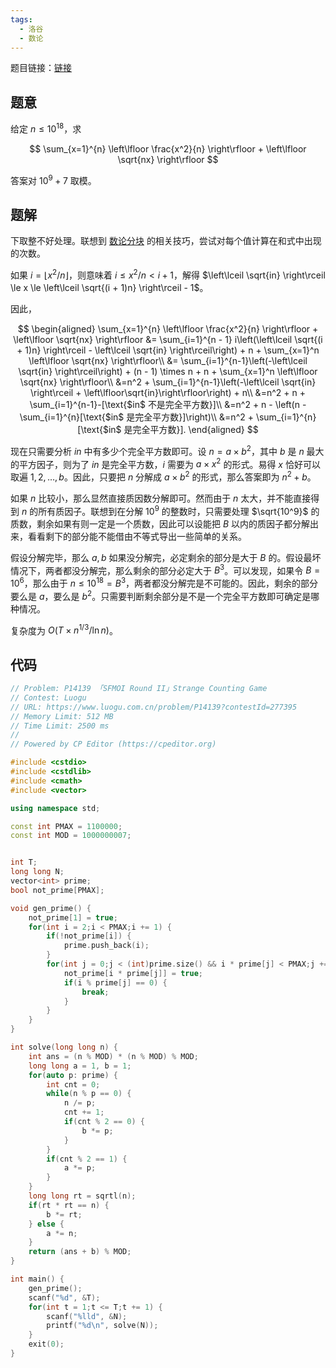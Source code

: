 ```yaml
---
tags:
  - 洛谷
  - 数论
---
```


题目链接：[链接](https://www.luogu.com.cn/problem/P14139)

## 题意

给定 $n \le 10^{18}$，求

$$
\sum_{x=1}^{n} \left\lfloor \frac{x^2}{n} \right\rfloor + \left\lfloor \sqrt{nx} \right\rfloor
$$

答案对 $10^9+7$ 取模。

## 题解

下取整不好处理。联想到 [数论分块](https://oi.wiki/math/number-theory/sqrt-decomposition/) 的相关技巧，尝试对每个值计算在和式中出现的次数。

如果 $i = \lfloor x^2 / n \rfloor$，则意味着 $i \le x^2 / n < i + 1$，解得 $\left\lceil \sqrt{in} \right\rceil \le x \le \left\lceil \sqrt{(i + 1)n} \right\rceil - 1$。

因此，

$$
\begin{aligned}
\sum_{x=1}^{n} \left\lfloor \frac{x^2}{n} \right\rfloor + \left\lfloor \sqrt{nx} \right\rfloor &= \sum_{i=1}^{n - 1} i\left(\left\lceil \sqrt{(i + 1)n} \right\rceil - \left\lceil \sqrt{in} \right\rceil\right) + n + \sum_{x=1}^n \left\lfloor \sqrt{nx} \right\rfloor\\
&= \sum_{i=1}^{n-1}\left(-\left\lceil \sqrt{in} \right\rceil\right) + (n - 1) \times n + n + \sum_{x=1}^n \left\lfloor \sqrt{nx} \right\rfloor\\
&=n^2 + \sum_{i=1}^{n-1}\left(-\left\lceil \sqrt{in} \right\rceil + \left\lfloor\sqrt{in}\right\rfloor\right) + n\\
&=n^2 + n + \sum_{i=1}^{n-1}-[\text{$in$ 不是完全平方数}]\\
&=n^2 + n - \left(n - \sum_{i=1}^{n}[\text{$in$ 是完全平方数}]\right)\\
&=n^2 + \sum_{i=1}^{n}[\text{$in$ 是完全平方数}].
\end{aligned}
$$

现在只需要分析 $in$ 中有多少个完全平方数即可。设 $n = a \times b^2$，其中 $b$ 是 $n$ 最大的平方因子，则为了 $in$ 是完全平方数，$i$ 需要为 $a \times x^2$ 的形式。易得 $x$ 恰好可以取遍 $1, 2, \dots, b$。因此，只要把 $n$ 分解成 $a \times b^2$ 的形式，那么答案即为 $n^2 + b$。

如果 $n$ 比较小，那么显然直接质因数分解即可。然而由于 $n$ 太大，并不能直接得到 $n$ 的所有质因子。联想到在分解 $10^9$ 的整数时，只需要处理 $\sqrt{10^9}$ 的质数，剩余如果有则一定是一个质数，因此可以设能把 $B$ 以内的质因子都分解出来，看看剩下的部分能不能借由不等式导出一些简单的关系。

假设分解完毕，那么 $a, b$ 如果没分解完，必定剩余的部分是大于 $B$ 的。假设最坏情况下，两者都没分解完，那么剩余的部分必定大于 $B^3$。可以发现，如果令 $B = 10^6$，那么由于 $n \le 10^{18} = B^3$，两者都没分解完是不可能的。因此，剩余的部分要么是 $a$，要么是 $b^2$。只需要判断剩余部分是不是一个完全平方数即可确定是哪种情况。

复杂度为 $O(T \times n^{1/3} / \ln n)$。

## 代码

```c++
// Problem: P14139 「SFMOI Round II」Strange Counting Game
// Contest: Luogu
// URL: https://www.luogu.com.cn/problem/P14139?contestId=277395
// Memory Limit: 512 MB
// Time Limit: 2500 ms
// 
// Powered by CP Editor (https://cpeditor.org)

#include <cstdio>
#include <cstdlib>
#include <cmath>
#include <vector>

using namespace std;

const int PMAX = 1100000;
const int MOD = 1000000007;


int T;
long long N;
vector<int> prime;
bool not_prime[PMAX];

void gen_prime() {
	not_prime[1] = true;
	for(int i = 2;i < PMAX;i += 1) {
		if(!not_prime[i]) {
			prime.push_back(i);
		}
		for(int j = 0;j < (int)prime.size() && i * prime[j] < PMAX;j += 1) {
			not_prime[i * prime[j]] = true;
			if(i % prime[j] == 0) {
				break;
			}
		}
	}
}

int solve(long long n) {
	int ans = (n % MOD) * (n % MOD) % MOD;
	long long a = 1, b = 1;
	for(auto p: prime) {
		int cnt = 0;
		while(n % p == 0) {
			n /= p;
			cnt += 1;
			if(cnt % 2 == 0) {
				b *= p;
			}
		}
		if(cnt % 2 == 1) {
			a *= p;
		}
	}
	long long rt = sqrtl(n);
	if(rt * rt == n) {
		b *= rt;
	} else {
		a *= n;
	}
	return (ans + b) % MOD;
}

int main() {
	gen_prime();
	scanf("%d", &T);
	for(int t = 1;t <= T;t += 1) {
		scanf("%lld", &N);
		printf("%d\n", solve(N));
	}
	exit(0);
}
```